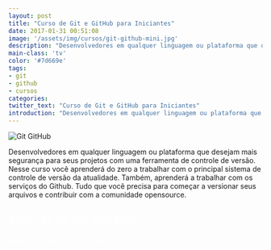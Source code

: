 ```yaml
---
layout: post
title: "Curso de Git e GitHub para Iniciantes"
date: 2017-01-31 00:51:08
image: '/assets/img/cursos/git-github-mini.jpg'
description: "Desenvolvedores em qualquer linguagem ou plataforma que desejam mais segurança para seus projetos com uma ferramenta de controle de versão."
main-class: 'tv'
color: '#7d669e'
tags:
- git
- github
- cursos
categories:
twitter_text: "Curso de Git e GitHub para Iniciantes"
introduction: "Desenvolvedores em qualquer linguagem ou plataforma que desejam mais segurança para seus projetos com uma ferramenta de controle de versão."
---
```


![Git GitHub](/assets/img/cursos/git-github.jpg)

Desenvolvedores em qualquer linguagem ou plataforma que desejam mais segurança para seus projetos com uma ferramenta de controle de versão. Nesse curso você aprenderá do zero a trabalhar com o principal sistema de controle de versão da atualidade. Também, aprenderá a trabalhar com os serviços do Github. Tudo que você precisa para começar a versionar seus arquivos e contribuir com a comunidade opensource.


<section class="marketing">
<h1 style="color: #FFF;">Aprenda de um jeito fácil</h1>
<a href="http://www.terminalroot.com.br/git/" onclick="ga('send', 'event', 'mkt', 'click', 'banner curso')" class="btn-marketing" target="_blank" style="color: #FFF;  border: none;">Clique aqui para fazer o Curso</a>
</section>
